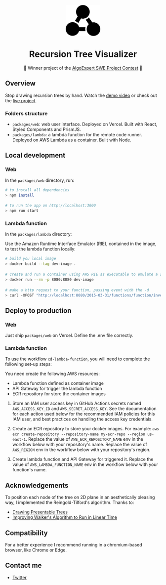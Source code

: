 <div align="center">
  <img src="./assets/logo.svg" height="100"/>
</div>

<h1 align="center">Recursion Tree Visualizer</h1>

<p align="center">🥇 Winner project of the <a href="https://www.algoexpert.io/swe-project-contests/2020-summer">AlgoExpert SWE Project Contest</a> 🥇</p>

## Overview

Stop drawing recursion trees by hand. Watch the [demo video](https://youtu.be/1f-KeeN8AHs) or check out the [live project](https://recursion.now.sh).

### Folders structure

- `packages/web`: web user interface. Deployed on Vercel. Built with React, Styled Components and PrismJS.
- `packages/lambda`: a lambda function for the remote code runner. Deployed on AWS Lambda as a container. Built with Node.

## Local development 

### Web

In the `packages/web` directory, run:

```bash
# to install all dependencies
> npm install

# to run the app on http://localhost:3000
> npm run start
```

### Lambda function

In the `packages/lambda` directory: 

Use the Amazon Runtime Interface Emulator (RIE), contained in the image, to test the lambda function locally:

```bash
# build you local image
> docker build --tag dev-image . 

# create and run a container using AWS RIE as executable to emulate a server for your lambda function
> docker run --rm -p 8080:8080 dev-image

# make a http request to your function, passing event with the -d
> curl -XPOST "http://localhost:8080/2015-03-31/functions/function/invocations" -d '{}'
```

## Deploy to production

### Web

Just ship `packages/web` on Vercel. Define the .env file correctly.

### Lambda function

To use the workflow `cd-lambda-function`, you will need to complete the following set-up steps:

You need create the following AWS resources:
   - Lambda function defined as container image
   - API Gateway for trigger the lambda function
   - ECR repository for store the container images

1. Store an IAM user access key in GitHub Actions secrets named `AWS_ACCESS_KEY_ID` and `AWS_SECRET_ACCESS_KEY`.
   See the documentation for each action used below for the recommended IAM policies for this IAM user,
   and best practices on handling the access key credentials.

2. Create an ECR repository to store your docker images.
   For example: `aws ecr create-repository --repository-name my-ecr-repo --region us-east-1`.
   Replace the value of `AWS_ECR_REPOSITORY_NAME` env in the workflow below with your repository's name.
   Replace the value of `AWS_REGION` env in the workflow below with your repository's region.

3. Create lambda function and API Gateway for triggered it.
   Replace the value of `AWS_LAMBDA_FUNCTION_NAME` env in the workflow below with your function's name.


## Acknowledgements

To position each node of the tree on 2D plane in an aesthetically pleasing way, I implemented the Reingold-Tilford's algorithm. Thanks to:

- [Drawing Presentable Trees](https://llimllib.github.io/pymag-trees/#foot5)
- [Improving Walker's Algorithm to Run in Linear Time](http://dirk.jivas.de/papers/buchheim02improving.pdf)

## Compatibility

For a better experience I recommend running in a chromium-based browser, like  Chrome or Edge.

## Contact me

- [Twitter](https://twitter.com/brnpapa)


